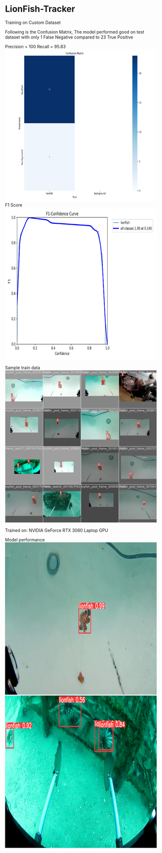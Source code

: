 # LionFish-Tracker

Training on Custom Dataset

Following is the Confusion Matrix, The model performed good on test dataset with only 1 False Negative compared to 23 True Positive

Precision = 100
Recall = 95.83
<img src="./assets/confusion_matrix.jpg" width="500" height="500"/>
F1 Score
<img src="./assets/f1_curve.jpg" width="500" height="500"/>


Sample train data
<img src="./assets/sample_train_data.jpg" width="500" height="500"/>

Trained on: NVIDIA GeForce RTX 3060 Laptop GPU

Model performance
<img src="./assets/test_prediction2.jpg" width="500" height="500"/>
<img src="./assets/test_prediction.jpg" width="500" height="500"/>

